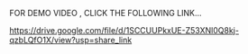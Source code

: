 
FOR DEMO VIDEO , CLICK THE FOLLOWING LINK...

https://drive.google.com/file/d/1SCCUUPkxUE-Z53XNl0Q8kj-qzbLQfO1X/view?usp=share_link
